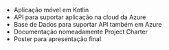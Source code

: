 - Aplicação móvel em Kotlin
- API para suportar aplicação na cloud da Azure
- Base de Dados para suportar API também em Azure
- Documentação nomeadamente Project Charter
- Poster para apresentação final
